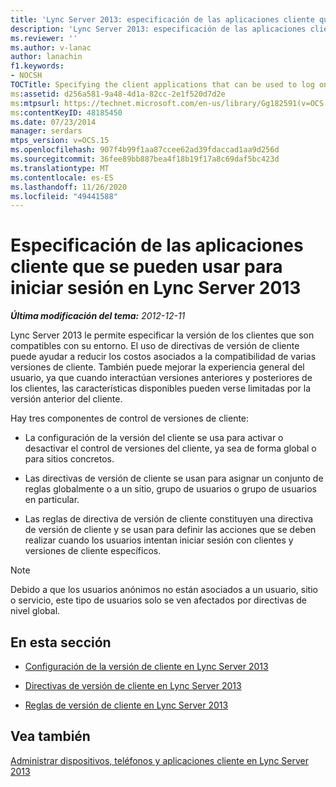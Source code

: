 ```yaml
---
title: 'Lync Server 2013: especificación de las aplicaciones cliente que se pueden usar para iniciar sesión en Lync Server 2013'
description: 'Lync Server 2013: especificación de las aplicaciones cliente que se pueden usar para iniciar sesión en Lync Server 2013.'
ms.reviewer: ''
ms.author: v-lanac
author: lanachin
f1.keywords:
- NOCSH
TOCTitle: Specifying the client applications that can be used to log on to Lync Server 2013
ms:assetid: d256a581-9a48-4d1a-82cc-2e1f520d7d2e
ms:mtpsurl: https://technet.microsoft.com/en-us/library/Gg182591(v=OCS.15)
ms:contentKeyID: 48185450
ms.date: 07/23/2014
manager: serdars
mtps_version: v=OCS.15
ms.openlocfilehash: 907f4b99f1aa87ccee62ad39fdaccad1aa9d256d
ms.sourcegitcommit: 36fee89bb887bea4f18b19f17a8c69daf5bc423d
ms.translationtype: MT
ms.contentlocale: es-ES
ms.lasthandoff: 11/26/2020
ms.locfileid: "49441588"
---
```

# <a name="specifying-the-client-applications-that-can-be-used-to-log-on-to-lync-server-2013"></a>Especificación de las aplicaciones cliente que se pueden usar para iniciar sesión en Lync Server 2013

<div data-xmlns="http://www.w3.org/1999/xhtml">

<div class="topic" data-xmlns="http://www.w3.org/1999/xhtml" data-msxsl="urn:schemas-microsoft-com:xslt" data-cs="https://msdn.microsoft.com/">

<div data-asp="https://msdn2.microsoft.com/asp">



</div>

<div id="mainSection">

<div id="mainBody">

<span> </span>

_**Última modificación del tema:** 2012-12-11_

Lync Server 2013 le permite especificar la versión de los clientes que son compatibles con su entorno. El uso de directivas de versión de cliente puede ayudar a reducir los costos asociados a la compatibilidad de varias versiones de cliente. También puede mejorar la experiencia general del usuario, ya que cuando interactúan versiones anteriores y posteriores de los clientes, las características disponibles pueden verse limitadas por la versión anterior del cliente.

Hay tres componentes de control de versiones de cliente:

  - La configuración de la versión del cliente se usa para activar o desactivar el control de versiones del cliente, ya sea de forma global o para sitios concretos.

  - Las directivas de versión de cliente se usan para asignar un conjunto de reglas globalmente o a un sitio, grupo de usuarios o grupo de usuarios en particular.

  - Las reglas de directiva de versión de cliente constituyen una directiva de versión de cliente y se usan para definir las acciones que se deben realizar cuando los usuarios intentan iniciar sesión con clientes y versiones de cliente específicos.

<div>


> [!NOTE]  
> Debido a que los usuarios anónimos no están asociados a un usuario, sitio o servicio, este tipo de usuarios solo se ven afectados por directivas de nivel global.



</div>

<div>

## <a name="in-this-section"></a>En esta sección

  - [Configuración de la versión de cliente en Lync Server 2013](lync-server-2013-client-version-configuration-settings.md)

  - [Directivas de versión de cliente en Lync Server 2013](lync-server-2013-client-version-policies.md)

  - [Reglas de versión de cliente en Lync Server 2013](lync-server-2013-client-version-rules.md)

</div>

<div>

## <a name="see-also"></a>Vea también


[Administrar dispositivos, teléfonos y aplicaciones cliente en Lync Server 2013](lync-server-2013-managing-devices-phones-and-client-applications.md)  
  

</div>

</div>

<span> </span>

</div>

</div>

</div>

